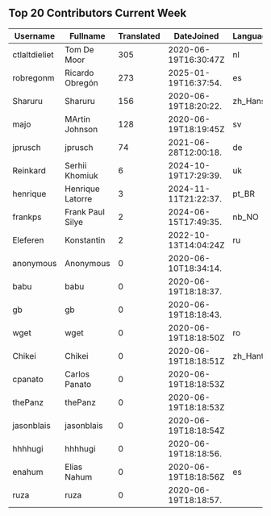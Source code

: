 ## Top 20 Contributors Current Week ##
|Username|Fullname|Translated|DateJoined|Language|
|--------|--------|----------|----------|-------|
|ctlaltdieliet|Tom De Moor|305|2020-06-19T16:30:47Z|nl|
|robregonm|Ricardo Obregón|273|2025-01-19T16:37:54.|es|
|Sharuru|Sharuru|156|2020-06-19T18:20:22.|zh_Hans|
|majo|MArtin Johnson|128|2020-06-19T18:19:45Z|sv|
|jprusch|jprusch|74|2021-06-28T12:00:18.|de|
|Reinkard|Serhii Khomiuk|6|2024-10-19T17:29:39.|uk|
|henrique|Henrique Latorre|3|2024-11-11T21:22:37.|pt_BR|
|frankps|Frank Paul Silye|2|2024-06-15T17:49:35.|nb_NO|
|Eleferen|Konstantin|2|2022-10-13T14:04:24Z|ru|
|anonymous|Anonymous|0|2020-06-10T18:34:14.||
|babu|babu|0|2020-06-19T18:18:37.||
|gb|gb|0|2020-06-19T18:18:43.||
|wget|wget|0|2020-06-19T18:18:50Z|ro|
|Chikei|Chikei|0|2020-06-19T18:18:51Z|zh_Hant|
|cpanato|Carlos Panato|0|2020-06-19T18:18:53Z||
|thePanz|thePanz|0|2020-06-19T18:18:53Z||
|jasonblais|jasonblais|0|2020-06-19T18:18:54Z||
|hhhhugi|hhhhugi|0|2020-06-19T18:18:56.||
|enahum|Elias  Nahum|0|2020-06-19T18:18:56Z|es|
|ruza|ruza|0|2020-06-19T18:18:57.||
